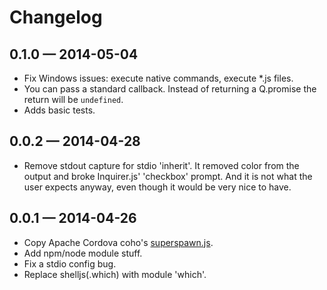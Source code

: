 # Changelog

## 0.1.0 — 2014-05-04
- Fix Windows issues: execute native commands, execute *.js files.
- You can pass a standard callback. Instead of returning a Q.promise the return will be `undefined`.
- Adds basic tests.

## 0.0.2 — 2014-04-28
- Remove stdout capture for stdio 'inherit'. It removed color from the output and broke Inquirer.js' 'checkbox' prompt. And it is not what the user expects anyway, even though it would be very nice to have.

## 0.0.1 — 2014-04-26
- Copy Apache Cordova coho's [superspawn.js](https://github.com/apache/cordova-coho/blob/c114399a7c6d03f805ffccf6b7ed74e2cb2c6b74/src/superspawn.js
).
- Add npm/node module stuff.
- Fix a stdio config bug.
- Replace shelljs(.which) with module 'which'.
